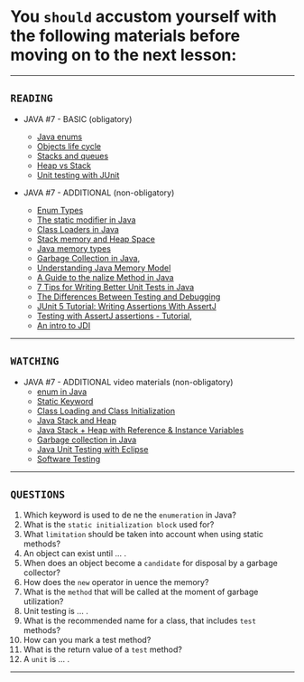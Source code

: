 # You `should` accustom yourself with the following materials before moving on to the next lesson:
---
## `READING`
- JAVA #7 - BASIC (obligatory)
    - [Java enums](https://www.w3schools.com/java/java_enums.asp)
    - [Objects life cycle](https://www.dummies.com/programming/java/what-is-the-life-cycle-of-an-object-in-java/)
    - [Stacks and queues](https://introcs.cs.princeton.edu/java/43stack/)
    - [Heap vs Stack](https://www.journaldev.com/4098/java-heap-space-vs-stack-memory)
    - [Unit testing with JUnit](https://www.vogella.com/tutorials/JUnit/article.html)

- JAVA #7 - ADDITIONAL (non-obligatory)
    - [Enum Types](https://docs.oracle.com/javase/tutorial/java/javaOO/enum.html)
    - [The static modifier in Java](http://www.w3professors.com/java-methods/static-modifier-in-java/)
    - [Class Loaders in Java](https://www.baeldung.com/java-classloaders)
    - [Stack memory and Heap Space](https://www.baeldung.com/java-stack-heap)
    - [Java memory types](https://www.tutorialspoint.com/Java-JVM-Memory-Types)
    - [Garbage Collection in Java](https://www.geeksforgeeks.org/garbage-collection-java/),
    - [Understanding Java Memory Model](https://medium.com/platform-engineer/understanding-java-memory-model-1d0863f6d973)
    - [A Guide to the nalize Method in Java](https://www.baeldung.com/java-analize/)
    - [7 Tips for Writing Better Unit Tests in Java](https://dzone.com/articles/7-tips-for-writing-better-unit-tests-in-java)
    - [The Differences Between Testing and Debugging](https://dzone.com/articles/the-differences-between-testing-and-debugging)
    - [JUnit 5 Tutorial: Writing Assertions With AssertJ](https://www.petrikainulainen.net/programming/testing/junit-5-tutorial-writing-assertions-with-assertj/)
    - [Testing with AssertJ assertions - Tutorial](http://www.vogella.com/tutorials/AssertJ/article.html),
    - [An intro to JDI](https://www.baeldung.com/java-debug-interface)
 
 ---

## `WATCHING`
- JAVA #7 - ADDITIONAL video materials (non-obligatory)
    - [enum in Java](https://youtu.be/sI4utYmh7O4)
    - [Static Keyword](https://youtu.be/qRCEdWQ0f4Q)
    - [Class Loading and Class Initialization](https://youtu.be/7bFn3kcQYCc)
    - [Java Stack and Heap](https://youtu.be/450maTzSIvA)
    - [Java Stack + Heap with Reference & Instance Variables](https://youtu.be/UcPuWY0wn3w)
    - [Garbage collection in Java](https://youtu.be/UnaNQgzw4zY)
    - [Java Unit Testing with Eclipse](https://youtu.be/o5k9NOR9lrI)
    - [Software Testing](https://youtu.be/Jbd4eAbdLsM)
 
---

## `QUESTIONS`
1. Which keyword is used to de ne the `enumeration` in Java?
2. What is the `static initialization block` used for?
3. What `limitation` should be taken into account when using static methods?
4. An object can exist until ... .
5. When does an object become a `candidate` for disposal by a garbage collector?
6. How does the `new` operator in uence the memory?
7. What is the `method` that will be called at the moment of garbage utilization?
8. Unit testing is ... .
9. What is the recommended name for a class, that includes `test` methods?
10. How can you mark a test method?
11. What is the return value of a `test` method?
12. A `unit` is ... .

---

